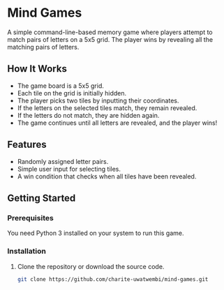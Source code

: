 # Mind Games

A simple command-line-based memory game where players attempt to match pairs of letters on a 5x5 grid. The player wins by revealing all the matching pairs of letters.

## How It Works

- The game board is a 5x5 grid.
- Each tile on the grid is initially hidden.
- The player picks two tiles by inputting their coordinates.
- If the letters on the selected tiles match, they remain revealed.
- If the letters do not match, they are hidden again.
- The game continues until all letters are revealed, and the player wins!

## Features

- Randomly assigned letter pairs.
- Simple user input for selecting tiles.
- A win condition that checks when all tiles have been revealed.

## Getting Started

### Prerequisites

You need Python 3 installed on your system to run this game.

### Installation

1. Clone the repository or download the source code.

   ```bash
   git clone https://github.com/charite-uwatwembi/mind-games.git
